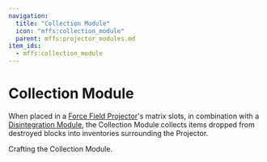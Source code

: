 ```yaml
---
navigation:
  title: "Collection Module"
  icon: "mffs:collection_module"
  parent: mffs:projector_modules.md
item_ids:
  - mffs:collection_module
---
```


# Collection Module

<ItemImage id="mffs:collection_module" />

When placed in a [Force Field Projector](../machines/projector.md)'s matrix slots, in combination with a [<Color id="dark_purple">Disintegration Module</Color>](./disintegration_module.md), the <Color id="dark_purple">Collection Module</Color> collects items dropped from destroyed blocks into inventories surrounding the Projector.

Crafting the <Color id="dark_purple">Collection Module</Color>.

<Recipe id="mffs:collection_module" />

